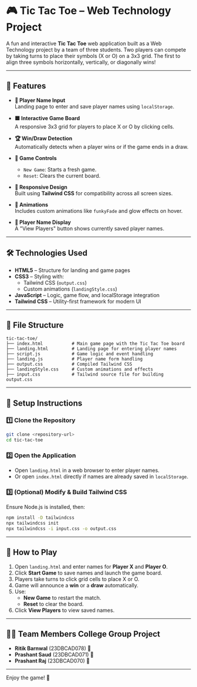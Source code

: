 
# 🎮 Tic Tac Toe – Web Technology Project

A fun and interactive **Tic Tac Toe** web application built as a Web Technology project by a team of three students. Two players can compete by taking turns to place their symbols (X or O) on a 3x3 grid. The first to align three symbols horizontally, vertically, or diagonally wins!

---

## 🌟 Features

- **📝 Player Name Input**  
  Landing page to enter and save player names using `localStorage`.

- **🟦 Interactive Game Board**  
  A responsive 3x3 grid for players to place X or O by clicking cells.

- **🏆 Win/Draw Detection**  
  Automatically detects when a player wins or if the game ends in a draw.

- **🎯 Game Controls**  
  - `New Game`: Starts a fresh game.
  - `Reset`: Clears the current board.

- **📱 Responsive Design**  
  Built using **Tailwind CSS** for compatibility across all screen sizes.

- **🎨 Animations**  
  Includes custom animations like `funkyFade` and glow effects on hover.

- **👥 Player Name Display**  
  A "View Players" button shows currently saved player names.

---

## 🛠️ Technologies Used

- **HTML5** – Structure for landing and game pages  
- **CSS3** – Styling with:
  - Tailwind CSS (`output.css`)
  - Custom animations (`landingStyle.css`)  
- **JavaScript** – Logic, game flow, and localStorage integration  
- **Tailwind CSS** – Utility-first framework for modern UI

---

## 📂 File Structure

```
tic-tac-toe/
├── index.html           # Main game page with the Tic Tac Toe board
├── landing.html         # Landing page for entering player names
├── script.js            # Game logic and event handling
├── landing.js           # Player name form handling
├── output.css           # Compiled Tailwind CSS
├── landingStyle.css     # Custom animations and effects
├── input.css            # Tailwind source file for building output.css
```

---

## 🚀 Setup Instructions

### 1️⃣ Clone the Repository

```bash
git clone <repository-url>
cd tic-tac-toe
```

### 2️⃣ Open the Application

- Open `landing.html` in a web browser to enter player names.
- Or open `index.html` directly if names are already saved in `localStorage`.

### 3️⃣ (Optional) Modify & Build Tailwind CSS

Ensure Node.js is installed, then:

```bash
npm install -D tailwindcss
npx tailwindcss init
npx tailwindcss -i input.css -o output.css
```

---

## 🎲 How to Play

1. Open `landing.html` and enter names for **Player X** and **Player O**.
2. Click **Start Game** to save names and launch the game board.
3. Players take turns to click grid cells to place X or O.
4. Game will announce a **win** or a **draw** automatically.
5. Use:
   - **New Game** to restart the match.
   - **Reset** to clear the board.
6. Click **View Players** to view saved names.

---

## 👨‍💻 Team Members College Group Project

- **Ritik Barnwal** (23DBCAD078) 🌟  
- **Prashant Saud** (23DBCAD071) 🌟  
- **Prashant Raj** (23DBCAD070) 🌟

---

Enjoy the game! 🎉